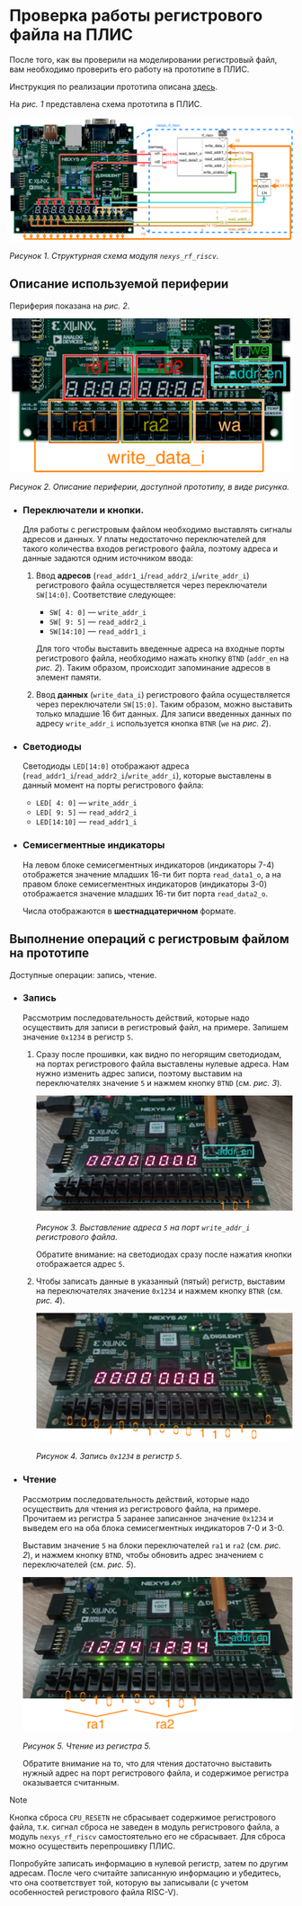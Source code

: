# Проверка работы регистрового файла на ПЛИС

После того, как вы проверили на моделировании регистровый файл, вам необходимо проверить его работу на прототипе в ПЛИС.

Инструкция по реализации прототипа описана [здесь](../../../Vivado%20Basics/How%20to%20program%20an%20fpga%20board.md).

На _рис. 1_ представлена схема прототипа в ПЛИС.

![../../../.pic/Labs/board%20files/nexys_rf_riscv_structure.drawio.svg](../../../.pic/Labs/board%20files/nexys_rf_riscv_structure.drawio.svg)

_Рисунок 1. Структурная схема модуля `nexys_rf_riscv`._

## Описание используемой периферии

Периферия показана на _рис. 2_.

![../../../.pic/Labs/board%20files/nexys_rf_riscv_control.drawio.svg](../../../.pic/Labs/board%20files/nexys_rf_riscv_control.drawio.svg)

_Рисунок 2. Описание периферии, доступной прототипу, в виде рисунка._

-   ### Переключатели и кнопки.

    Для работы с регистровым файлом необходимо выставлять сигналы адресов и данных.
    У платы недостаточно переключателей для такого количества входов регистрового файла, поэтому адреса и данные задаются одним источником ввода:

    1.  Ввод **адресов** (`read_addr1_i`/`read_addr2_i`/`write_addr_i`) регистрового файла осуществляется через переключатели `SW[14:0]`. Соответствие следующее:

        -   `SW[ 4: 0]` — `write_addr_i`
        -   `SW[ 9: 5]` — `read_addr2_i`
        -   `SW[14:10]` — `read_addr1_i`

        Для того чтобы выставить введенные адреса на входные порты регистрового файла, необходимо нажать кнопку `BTND` (`addr_en` на _рис. 2_). Таким образом, происходит запоминание адресов в элемент памяти.
    1.  Ввод **данных** (`write_data_i`) регистрового файла осуществляется через переключатели `SW[15:0]`. Таким образом, можно выставить только младшие 16 бит данных. Для записи введенных данных по адресу `write_addr_i` используется кнопка `BTNR` (`we` на _рис. 2_).
-   ### Светодиоды

    Светодиоды `LED[14:0]` отображают адреса (`read_addr1_i`/`read_addr2_i`/`write_addr_i`), которые выставлены в данный момент на порты регистрового файла:

    -   `LED[ 4: 0]` — `write_addr_i`
    -   `LED[ 9: 5]` — `read_addr2_i`
    -   `LED[14:10]` — `read_addr1_i`

-   ### Семисегментные индикаторы

    На левом блоке семисегментных индикаторов (индикаторы 7-4) отображется значение младших 16-ти бит порта `read_data1_o`, а на правом блоке семисегментных индикаторов (индикаторы 3-0) отображается значение младших 16-ти бит порта `read_data2_o`.

    Числа отображаются в **шестнадцатеричном** формате.

## Выполнение операций с регистровым файлом на прототипе

Доступные операции: запись, чтение.

-   ### Запись

    Рассмотрим последовательность действий, которые надо осуществить для записи в регистровый файл, на примере. Запишем значение `0x1234` в регистр `5`.

    1.  Сразу после прошивки, как видно по негорящим светодиодам, на портах регистрового файла выставлены нулевые адреса. Нам нужно изменить адрес записи, поэтому выставим на переключателях значение `5` и нажмем кнопку `BTND` (см. _рис. 3_).

        ![../../../.pic/Labs/board%20files/nexys_rf_riscv_write_addr.drawio.svg](../../../.pic/Labs/board%20files/nexys_rf_riscv_write_addr.drawio.svg)

        _Рисунок 3. Выставление адреса `5` на порт `write_addr_i` регистрового файла._

        Обратите внимание: на светодиодах сразу после нажатия кнопки отображается адрес `5`.
    1.  Чтобы записать данные в указанный (пятый) регистр, выставим на переключателях значение `0x1234` и нажмем кнопку `BTNR` (см. _рис. 4_).

        ![../../../.pic/Labs/board%20files/nexys_rf_riscv_write_data.drawio.svg](../../../.pic/Labs/board%20files/nexys_rf_riscv_write_data.drawio.svg)

        _Рисунок 4. Запись `0x1234` в регистр `5`._

-   ### Чтение

    Рассмотрим последовательность действий, которые надо осуществить для чтения из регистрового файла, на примере. Прочитаем из регистра 5 заранее записанное значение `0x1234` и выведем его на оба блока семисегментных индикаторов 7-0 и 3-0.

    Выставим значение `5` на блоки переключателей `ra1` и `ra2` (см. _рис. 2_), и нажмем кнопку `BTND`, чтобы обновить адрес значением с переключателей (см. _рис. 5_).

    ![../../../.pic/Labs/board%20files/nexys_rf_riscv_read.drawio.svg](../../../.pic/Labs/board%20files/nexys_rf_riscv_read.drawio.svg)

    _Рисунок 5. Чтение из регистра 5._

    Обратите внимание на то, что для чтения достаточно выставить нужный адрес на порт регистрового файла, и содержимое регистра оказывается считанным.

> [!NOTE]
> Кнопка сброса `CPU_RESETN` не сбрасывает содержимое регистрового файла, т.к. сигнал сброса не заведен в модуль регистрового файла, а модуль `nexys_rf_riscv` самостоятельно его не сбрасывает. Для сброса можно осуществить перепрошивку ПЛИС.

Попробуйте записать информацию в нулевой регистр, затем по другим адресам. После чего считайте записанную информацию и убедитесь, что она соответствует той, которую вы записывали (с учетом особенностей регистрового файла RISC-V).
